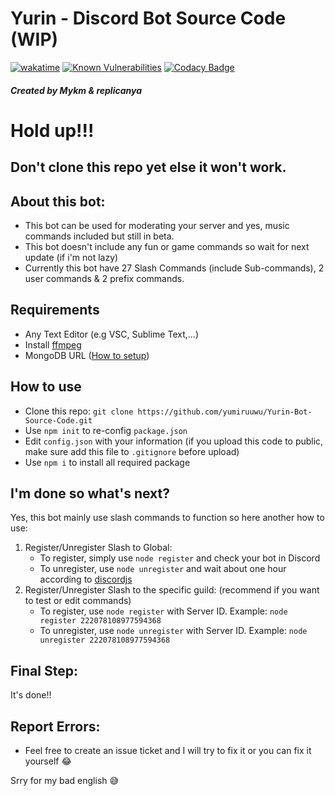 # Yurin - Discord Bot Source Code (WIP)
[![wakatime](https://wakatime.com/badge/user/e2f38306-a530-4264-be7e-838d855f9182/project/16e0e736-6c32-4af4-afe3-11e3f4d889f4.svg)](https://wakatime.com/badge/user/e2f38306-a530-4264-be7e-838d855f9182/project/16e0e736-6c32-4af4-afe3-11e3f4d889f4) [![Known Vulnerabilities](https://snyk.io/test/github/yumiruuwu/Yurin-Bot-Source-Code/badge.svg)](https://snyk.io/test/github/yumiruuwu/Yurin-Bot-Source-Code) [![Codacy Badge](https://app.codacy.com/project/badge/Grade/d45bf290f635470490910eec57429502)](https://www.codacy.com/gh/yumiruuwu/Yurin-Bot-Source-Code/dashboard?utm_source=github.com&amp;utm_medium=referral&amp;utm_content=yumiruuwu/Yurin-Bot-Source-Code&amp;utm_campaign=Badge_Grade)

##### Created by Mykm & replicanya

# Hold up!!!
## Don't clone this repo yet else it won't work.

## About this bot:
- This bot can be used for moderating your server and yes, music commands included but still in beta.
- This bot doesn't include any fun or game commands so wait for next update (if i'm not lazy)
- Currently this bot have 27 Slash Commands (include Sub-commands), 2 user commands & 2 prefix commands.

## Requirements
- Any Text Editor (e.g VSC, Sublime Text,...)
- Install [ffmpeg](https://www.ffmpeg.org)
- MongoDB URL ([How to setup](https://youtu.be/4X2qsZudLNY))

## How to use
- Clone this repo: `git clone https://github.com/yumiruuwu/Yurin-Bot-Source-Code.git`
- Use `npm init` to re-config `package.json`
- Edit `config.json` with your information (if you upload this code to public, make sure add this file to `.gitignore` before upload)
- Use `npm i` to install all required package

## I'm done so what's next?
Yes, this bot mainly use slash commands to function so here another how to use:
1. Register/Unregister Slash to Global:
    - To register, simply use `node register` and check your bot in Discord
    - To unregister, use `node unregister` and wait about one hour according to [discordjs](https://discordjs.guide/interactions/registering-slash-commands.html#global-commands)
2. Register/Unregister Slash to the specific guild: (recommend if you want to test or edit commands)
    - To register, use `node register` with Server ID. Example: `node register 222078108977594368`
    - To unregister, use `node unregister` with Server ID. Example: `node unregister 222078108977594368`

## Final Step:
It's done!!

## Report Errors:
- Feel free to create an issue ticket and I will try to fix it or you can fix it yourself :joy:

Srry for my bad english :sweat_smile: